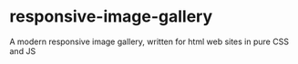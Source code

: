 # responsive-image-gallery
A modern responsive image gallery, written for html web sites in pure CSS and JS
